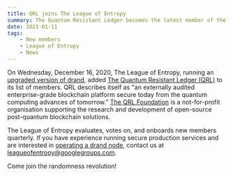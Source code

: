 ```yaml
---
title: QRL joins The League of Entropy
summary: The Quantum Resistant Ledger becomes the latest member of the League of Entropy.
date: 2021-01-11
tags:
    - New members
    - League of Entropy
    - News
---
```


On Wednesday, December 16, 2020, The League of Entropy, running an 
[upgraded version of drand](https://github.com/drand/drand/releases/tag/v1.2.5), 
added [The Quantum Resistant Ledger (QRL)](https://www.theqrl.org/) to its list of members. 
QRL describes itself as "an externally audited enterprise-grade blockchain platform secure 
today from the quantum computing advances of tomorrow." 
[The QRL Foundation](https://qrl.foundation/) is a not-for-profit organisation supporting 
the research and development of open-source post-quantum blockchain solutions.

The League of Entropy evaluates, votes on, and onboards new members quarterly. If you 
have experience running secure production services and are interested in 
[operating a drand node](https://docs.google.com/document/d/1zy_ki3Qk6ecg_APEjYlT9DBwzdJx9I_ImHvaUaIwKHU/), 
contact us at leagueofentropy@googlegroups.com.

Come join the randomness revolution!

